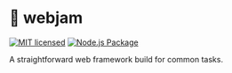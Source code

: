 # 🎸 webjam

[![MIT licensed](https://img.shields.io/badge/license-MIT-blue)](./LICENSE)
[![Node.js Package](https://github.com/Leask/webjam/actions/workflows/npm-publish.yml/badge.svg)](https://github.com/Leask/webjam/actions/workflows/npm-publish.yml)

A straightforward web framework build for common tasks.

